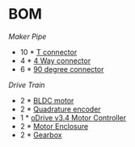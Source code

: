 BOM
===

*Maker Pipe*

* 10 * [T connector](https://www.makerpipe.com/shop/maker-pipe-conduit-t-connector)
* 4 * [4 Way connector](https://www.makerpipe.com/shop/four-way-connector-4mgmh)
* 6 * [90 degree connector](https://www.makerpipe.com/shop/90-degree-connector-pre-sale)

*Drive Train*

* 2 * [BLDC motor](https://odriverobotics.com/shop/odrive-custom-motor-d5065)
* 2 * [Quadrature encoder](https://odriverobotics.com/shop/cui-amt-102)
* 1 * [oDrive v3.4 Motor Controller](https://odriverobotics.com/shop/odrive-v35)
* 2 * [Motor Enclosure](https://cad.onshape.com/documents/6668fd76e2dbada55127ed36/w/1e8250b1f83ac970e8ac258d/e/d9d08ef906d47e24e628fb72)
* 2 * [Gearbox](https://www.aliexpress.com/item/High-Torque-Ratio-36-1-Planetary-Gear-Reducer-For-NEMA23-Stepper-Motor-High-Precision-Low-Noise/32764813940.html?spm=a2g0s.9042311.0.0.jpiybo)
